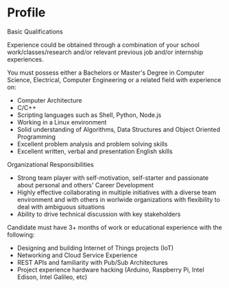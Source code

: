 # Profile

Basic Qualifications

Experience could be obtained through a combination of your school work/classes/research and/or relevant previous job and/or internship experiences.

You must possess either a Bachelors or Master's Degree in Computer Science, Electrical, Computer Engineering or a related field with experience on:

- Computer Architecture
- C/C++
- Scripting languages such as Shell, Python, Node.js
- Working in a Linux environment
- Solid understanding of Algorithms, Data Structures and Object Oriented Programming
- Excellent problem analysis and problem solving skills
- Excellent written, verbal and presentation English skills

Organizational Responsibilities

- Strong team player with self-motivation, self-starter and passionate about personal and others' Career Development
- Highly effective collaborating in multiple initiatives with a diverse team environment and with others in worlwide organizations with flexibility to deal with ambiguous situations
- Ability to drive technical discussion with key stakeholders

Candidate must have 3+ months of work or educational experience with the following:

- Designing and building Internet of Things projects (IoT)
- Networking and Cloud Service Experience
- REST APIs and familiarity with Pub/Sub Architectures
- Project experience hardware hacking (Arduino, Raspberry Pi, Intel Edison, Intel Galileo, etc)

